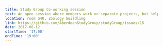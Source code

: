 ```yaml
---
title: Study Group Co-working session
text: An open session where members work on separate projects, but help each other with problems and questions, and share successes.
location: room G40, Zoology buildling
link: https://github.com/AberdeenStudyGroup/studyGroup/issues/15
date: 2017-06-12
startTime: '17:00'
endTime: '19:00'
---
```

